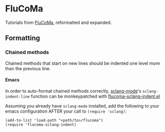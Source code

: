 # FluCoMa

Tutorials from [FluCoMa](https://www.flucoma.org/), reformatted and expanded.

## Formatting

### Chained methods

Chained methods that start on new lines should be indented one level more than
the previous line.

#### Emacs

In order to auto-format chained methods correctly, [sclang-mode](https://github.com/supercollider/scel "sclang-mode")'s
`sclang-indent-line` function can be monkeypatched with [flucoma-sclang-indent.el](flucoma-sclang-indent.el "flucoma-sclang-indent.el")

Assuming you already have `sclang-mode` installed, add the following to your
emacs configuration AFTER your call to `(require 'sclang)`:

```emacs-lisp
(add-to-list 'load-path "<path/to>/flucoma")
(require 'flucoma-sclang-indent)
```
